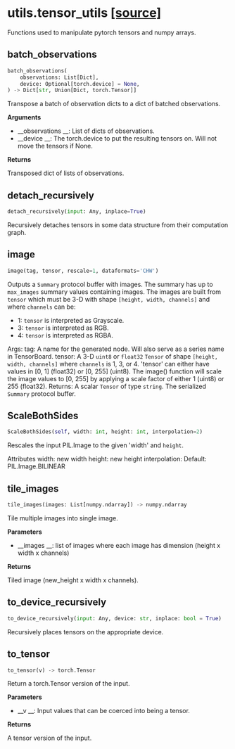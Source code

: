# utils.tensor_utils [[source]](https://github.com/allenai/embodied-rl/tree/master/utils/tensor_utils.py)
Functions used to manipulate pytorch tensors and numpy arrays.
## batch_observations
```python
batch_observations(
    observations: List[Dict],
    device: Optional[torch.device] = None,
) -> Dict[str, Union[Dict, torch.Tensor]]
```
Transpose a batch of observation dicts to a dict of batched
observations.

__Arguments__


- __observations __:  List of dicts of observations.
- __device __: The torch.device to put the resulting tensors on.
    Will not move the tensors if None.

__Returns__


Transposed dict of lists of observations.

## detach_recursively
```python
detach_recursively(input: Any, inplace=True)
```
Recursively detaches tensors in some data structure from their
computation graph.
## image
```python
image(tag, tensor, rescale=1, dataformats='CHW')
```
Outputs a `Summary` protocol buffer with images. The summary has up to
`max_images` summary values containing images. The images are built from
`tensor` which must be 3-D with shape `[height, width, channels]` and where
`channels` can be:

*  1: `tensor` is interpreted as Grayscale.
*  3: `tensor` is interpreted as RGB.
*  4: `tensor` is interpreted as RGBA.

Args:
  tag: A name for the generated node. Will also serve as a series name in
    TensorBoard.
  tensor: A 3-D `uint8` or `float32` `Tensor` of shape `[height, width,
    channels]` where `channels` is 1, 3, or 4.
    'tensor' can either have values in [0, 1] (float32) or [0, 255] (uint8).
    The image() function will scale the image values to [0, 255] by applying
    a scale factor of either 1 (uint8) or 255 (float32).
Returns:
  A scalar `Tensor` of type `string`. The serialized `Summary` protocol
  buffer.

## ScaleBothSides
```python
ScaleBothSides(self, width: int, height: int, interpolation=2)
```
Rescales the input PIL.Image to the given 'width' and `height`.

Attributes
    width: new width
    height: new height
    interpolation: Default: PIL.Image.BILINEAR

## tile_images
```python
tile_images(images: List[numpy.ndarray]) -> numpy.ndarray
```
Tile multiple images into single image.

__Parameters__


- __images __: list of images where each image has dimension
    (height x width x channels)

__Returns__


Tiled image (new_height x width x channels).

## to_device_recursively
```python
to_device_recursively(input: Any, device: str, inplace: bool = True)
```
Recursively places tensors on the appropriate device.
## to_tensor
```python
to_tensor(v) -> torch.Tensor
```
Return a torch.Tensor version of the input.

__Parameters__


- __v __: Input values that can be coerced into being a tensor.

__Returns__


A tensor version of the input.

